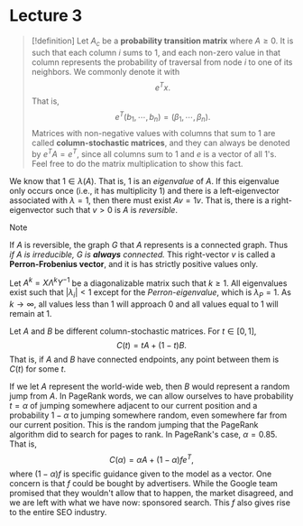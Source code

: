 # Lecture 3

> [!definition]
> Let $A_c$ be a **probability transition matrix** where $A \ge 0$. It is such that each column $i$ sums to 1, and each non-zero value in that column represents the probability of traversal from node $i$ to one of its neighbors. We commonly denote it with
> $$
> e^Tx.
> $$
> That is,
> $$
>e^T(b_1, \cdots ,b_{n}) = (\beta_1, \cdots ,\beta_{n}).
>$$
> Matrices with non-negative values with columns that sum to 1 are called **column-stochastic matrices**, and they can always be denoted by $e^TA = e^T$, since all columns sum to 1 and $e$ is a vector of all 1's. Feel free to do the matrix multiplication to show this fact.

We know that $1 \in \lambda(A)$. That is, 1 is an *eigenvalue* of $A$. If this eigenvalue only occurs once (i.e., it has multiplicity 1) and there is a left-eigenvector associated with $\lambda = 1$, then there must exist $Av = 1v$. That is, there is a right-eigenvector such that $v>0$ is $A$ is *reversible*.

> [!note]
> If $A$ is reversible, the graph $G$ that $A$ represents is a connected graph. Thus *if $A$ is irreducible, $G$ is **always** connected.* This right-vector $v$ is called a **Perron-Frobenius vector**, and it is has strictly positive values only.

Let $A^k = X\Lambda^kY^{-1}$ be a diagonalizable matrix such that $k \ge 1$. All eigenvalues exist such that $|\lambda_i| < 1$ except for the *Perron-eigenvalue*, which is $\lambda_{P} = 1$. As $k \rightarrow \infty$, all values less than 1 will approach 0 and all values equal to 1 will remain at 1. 

Let $A$ and $B$ be different column-stochastic matrices. For $t \in[0,1]$,
$$
C(t) = tA + (1-t)B.
$$
That is, if $A$ and $B$ have connected endpoints, any point between them is $C(t)$ for some $t$.

If we let $A$ represent the world-wide web, then $B$ would represent a random jump from $A$. In PageRank words, we can allow ourselves to have probability $t=\alpha$ of jumping somewhere adjacent to our current position and a probability $1-\alpha$ to jumping somewhere random, even somewhere far from our current position. This is the random jumping that the PageRank algorithm did to search for pages to rank. In PageRank's case, $\alpha=0.85$. That is,
$$
C(\alpha) = \alpha A + (1-\alpha)fe^T,
$$
where $(1-\alpha)f$ is specific guidance given to the model as a vector. One concern is that $f$ could be bought by advertisers. While the Google team promised that they wouldn't allow that to happen, the market disagreed, and we are left with what we have now: sponsored search. This $f$ also gives rise to the entire SEO industry.